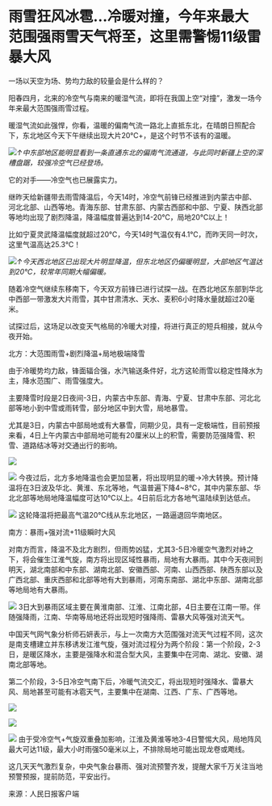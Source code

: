 # 雨雪狂风冰雹…冷暖对撞，今年来最大范围强雨雪天气将至，这里需警惕11级雷暴大风

一场以天空为场、势均力敌的较量会是什么样的？

阳春四月，北来的冷空气与南来的暖湿气流，即将在我国上空“对撞”，激发一场今年来最大范围强雨雪过程。

暖湿气流如此强悍，你看，温暖的偏南气流一路北上直抵东北，在晴朗日照配合下，东北地区今天下午继续出现大片20℃+，是这个时节不该有的温暖。

![](https://inews.gtimg.com/news_bt/O7S5ZwABc-cq1RQ03P9vaeSGzJX90ftqEAXuOYLpuds8UAA/1000)_↑中东部地区能明显看到一条直通东北的偏南气流通道，与此同时新疆上空的深槽盘踞，较强冷空气已经登场。_

它的对手——冷空气也已展露实力。

继昨天给新疆带去雨雪降温后，今天14时，冷空气前锋已经推进到内蒙古中部、河北北部、山西等地。青海东部、甘肃东部、内蒙古西部和中部、宁夏、陕西北部等地均出现了剧烈降温，降温幅度普遍达到14-20℃，局地20℃以上！

比如宁夏灵武降温幅度就超过20℃，今天14时气温仅有4.1℃，而昨天同一时次，这里气温高达25.3℃！

![](https://inews.gtimg.com/news_bt/OLdbnZX9F4vjbDDx-svLP_X_s8Yry16iObVHiBqj91JjwAA/1000)_↑今天西北地区已出现大片明显降温，但东北地区仍偏暖明显，大部地区气温达到20℃，较常年同期大幅偏暖。_

随着冷空气继续东移南下，今天双方前锋已进行试探一战。在西北地区东部到华北中西部一带激发大片雨雪，其中甘肃清水、天水、麦积6小时降水量就超过20毫米。

试探过后，这场足以改变天气格局的冷暖大对撞，将进行真正的短兵相接，就从今夜开始。

北方：大范围雨雪+剧烈降温+局地极端降雪

由于冷暖势均力敌，锋面辐合强，水汽输送条件好，北方这轮雨雪以稳定性降水为主，降水范围广、雨雪强度大。

主要降雪时段是2日夜间-3日，内蒙古中东部、青海、宁夏、甘肃中东部、河北北部等地小到中雪或雨转雪，部分地区中到大雪，局地暴雪。

尤其是3日，内蒙古中部局地或有大暴雪，同期少见，具有一定极端性，目前预报来看，4日上午内蒙古中部局地可能有20厘米以上的积雪，需要防范强降雪、积雪、道路结冰等对交通出行的影响。

![](https://inews.gtimg.com/news_bt/OnidY4b3fV56J2t-SPgnCi_2TDBhklNDC1K9J0Fsh_XXUAA/1000)

![](https://inews.gtimg.com/news_bt/O0doHvlJ4oXmOz7bBvRy1p4cL3fcsTelOpZt8o-us8ixcAA/1000)
今夜过后，北方多地降温也会更加显著，将出现明显的暖→冷大转换。预计降温将在3日波及华北、黄淮、东北等地，气温普遍下降4~8℃，其中内蒙东部、华北北部等地局地降温幅度可达10℃以上。4日前后北方各地气温陆续到达低点。

![](https://inews.gtimg.com/news_bt/OiVhOkrr8ZB_kTNRvyD35X7_gLKT-7coevnIViChp1vqQAA/1000)
这轮降温将把最高气温20℃线从东北地区，一路逼退回华南地区。

南方：暴雨+强对流+11级瞬时大风

对南方而言，降温不及北方剧烈，但雨势凶猛，尤其3-5日冷暖空气激烈对峙之下，将会催生江淮气旋，南方将出现区域性暴雨，局地有大暴雨。其中今天夜间到明天，湖北南部和中东部、湖南北部、安徽西部、河南、山西西部、陕西东部以及广西北部、重庆西部和北部等地有大到暴雨，河南东南部、湖北中东部、湖南北部等地局地有大暴雨。

![](https://inews.gtimg.com/news_bt/OEnKajtBE1MAtJqN4BFvgJb15Y2d495TbehLbvSgiZ5xcAA/1000)
3日大到暴雨区域主要在黄淮南部、江淮、江南北部，4日主要在江南一带。伴随强降雨，江南、华南等局地还将出现短时强降雨、雷暴大风等强对流天气。

中国天气网气象分析师石妍表示，与上一次南方大范围强对流天气过程不同，这次是南支槽建立并东移诱发江淮气旋，强对流过程分为两个阶段：第一个阶段，2-3日，是暖区降水，主要是强降水和混合型大风，主要集中在河南、湖北、安徽、湖南北部等地。

第二个阶段，3-5日冷空气南下后，冷暖气流交汇，将出现短时强降水、雷暴大风、局地甚至可能有冰雹天气，主要集中在湖南、江西、广东、广西等地。

![](https://inews.gtimg.com/news_bt/ON4Mg1OkppgPcpC9Ah6ZKd4_3ckiA2cnFYupYoY_spBcMAA/1000)

![](https://inews.gtimg.com/news_bt/OamTtw4LNHEZpnn-9zVUdM_MLY-dXfUJMz5L1CkXBPed8AA/1000)

![](https://inews.gtimg.com/news_bt/ODB3vAfwyQsZV-4qPnvjOJ5j-v09OTcjF8hVZyfTeOYGgAA/1000)
由于受冷空气+气旋双重叠加影响，江淮及黄淮等地3-4日警惕大风，局地阵风最大可达11级，最大小时雨强50毫米以上，不排除局地可能出现龙卷或飑线。

这几天天气激烈复杂，中央气象台暴雨、强对流预警齐发，提醒大家千万关注当地预警预报，提前防范，平安出行。

来源：人民日报客户端

